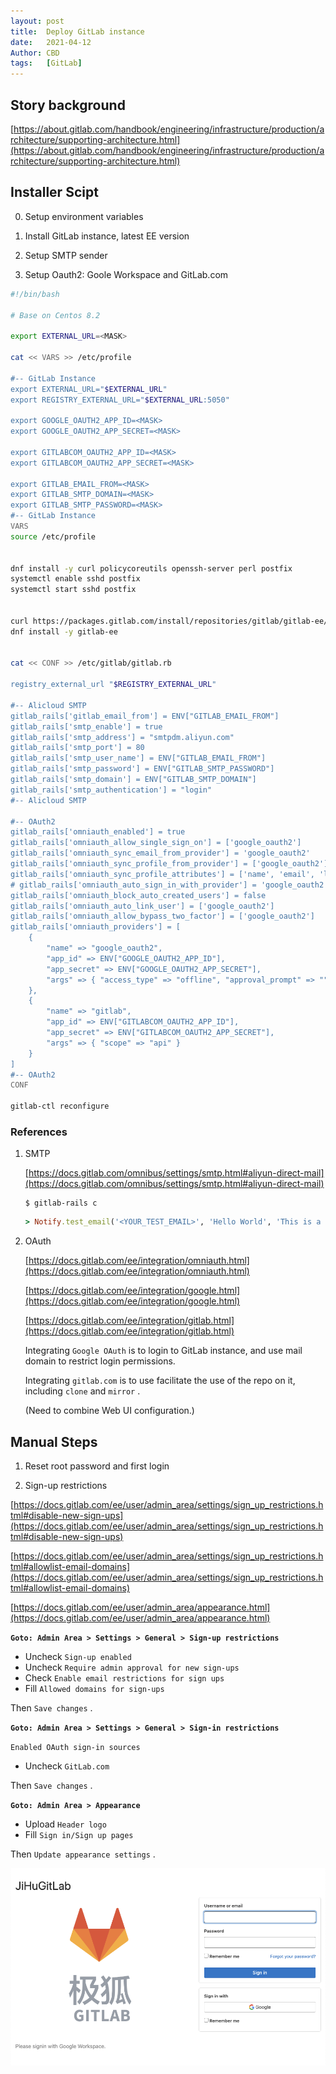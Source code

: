 ```yaml
---
layout: post
title:  Deploy GitLab instance
date:   2021-04-12
Author: CBD
tags:   [GitLab]
---
```


## Story background

[https://about.gitlab.com/handbook/engineering/infrastructure/production/architecture/supporting-architecture.html](https://about.gitlab.com/handbook/engineering/infrastructure/production/architecture/supporting-architecture.html)

## Installer Scipt

0. Setup environment variables

1. Install GitLab instance, latest EE version

2. Setup SMTP sender

3. Setup Oauth2: Goole Workspace and GitLab.com

```bash
#!/bin/bash

# Base on Centos 8.2

export EXTERNAL_URL=<MASK>

cat << VARS >> /etc/profile

#-- GitLab Instance
export EXTERNAL_URL="$EXTERNAL_URL"
export REGISTRY_EXTERNAL_URL="$EXTERNAL_URL:5050"

export GOOGLE_OAUTH2_APP_ID=<MASK>
export GOOGLE_OAUTH2_APP_SECRET=<MASK>

export GITLABCOM_OAUTH2_APP_ID=<MASK>
export GITLABCOM_OAUTH2_APP_SECRET=<MASK>

export GITLAB_EMAIL_FROM=<MASK>
export GITLAB_SMTP_DOMAIN=<MASK>
export GITLAB_SMTP_PASSWORD=<MASK>
#-- GitLab Instance
VARS
source /etc/profile


dnf install -y curl policycoreutils openssh-server perl postfix
systemctl enable sshd postfix
systemctl start sshd postfix


curl https://packages.gitlab.com/install/repositories/gitlab/gitlab-ee/script.rpm.sh | sudo bash
dnf install -y gitlab-ee


cat << CONF >> /etc/gitlab/gitlab.rb

registry_external_url "$REGISTRY_EXTERNAL_URL"

#-- Alicloud SMTP
gitlab_rails['gitlab_email_from'] = ENV["GITLAB_EMAIL_FROM"]
gitlab_rails['smtp_enable'] = true
gitlab_rails['smtp_address'] = "smtpdm.aliyun.com"
gitlab_rails['smtp_port'] = 80
gitlab_rails['smtp_user_name'] = ENV["GITLAB_EMAIL_FROM"]
gitlab_rails['smtp_password'] = ENV["GITLAB_SMTP_PASSWORD"]
gitlab_rails['smtp_domain'] = ENV["GITLAB_SMTP_DOMAIN"]
gitlab_rails['smtp_authentication'] = "login"
#-- Alicloud SMTP

#-- OAuth2
gitlab_rails['omniauth_enabled'] = true
gitlab_rails['omniauth_allow_single_sign_on'] = ['google_oauth2']
gitlab_rails['omniauth_sync_email_from_provider'] = 'google_oauth2'
gitlab_rails['omniauth_sync_profile_from_provider'] = ['google_oauth2']
gitlab_rails['omniauth_sync_profile_attributes'] = ['name', 'email', 'location']
# gitlab_rails['omniauth_auto_sign_in_with_provider'] = 'google_oauth2'
gitlab_rails['omniauth_block_auto_created_users'] = false
gitlab_rails['omniauth_auto_link_user'] = ['google_oauth2']
gitlab_rails['omniauth_allow_bypass_two_factor'] = ['google_oauth2']
gitlab_rails['omniauth_providers'] = [
    {
        "name" => "google_oauth2",
        "app_id" => ENV["GOOGLE_OAUTH2_APP_ID"],
        "app_secret" => ENV["GOOGLE_OAUTH2_APP_SECRET"],
        "args" => { "access_type" => "offline", "approval_prompt" => "" }
    },
    {
        "name" => "gitlab",
        "app_id" => ENV["GITLABCOM_OAUTH2_APP_ID"],
        "app_secret" => ENV["GITLABCOM_OAUTH2_APP_SECRET"],
        "args" => { "scope" => "api" }
    }
]
#-- OAuth2
CONF

gitlab-ctl reconfigure

```

### References

1. SMTP

    [https://docs.gitlab.com/omnibus/settings/smtp.html#aliyun-direct-mail](https://docs.gitlab.com/omnibus/settings/smtp.html#aliyun-direct-mail)

    ```shell
    $ gitlab-rails c
    ```

    ```ruby
    > Notify.test_email('<YOUR_TEST_EMAIL>', 'Hello World', 'This is a test message').deliver_now
    ```

2. OAuth

    [https://docs.gitlab.com/ee/integration/omniauth.html](https://docs.gitlab.com/ee/integration/omniauth.html)

    [https://docs.gitlab.com/ee/integration/google.html](https://docs.gitlab.com/ee/integration/google.html)

    [https://docs.gitlab.com/ee/integration/gitlab.html](https://docs.gitlab.com/ee/integration/gitlab.html)

    Integrating `Google OAuth` is to login to GitLab instance, and use mail domain to restrict login permissions.

    Integrating `gitlab.com` is to use facilitate the use of the repo on it, including `clone` and `mirror` .

    (Need to combine Web UI configuration.)

## Manual Steps

1. Reset root password and first login

2. Sign-up restrictions

[https://docs.gitlab.com/ee/user/admin_area/settings/sign_up_restrictions.html#disable-new-sign-ups](https://docs.gitlab.com/ee/user/admin_area/settings/sign_up_restrictions.html#disable-new-sign-ups)

[https://docs.gitlab.com/ee/user/admin_area/settings/sign_up_restrictions.html#allowlist-email-domains](https://docs.gitlab.com/ee/user/admin_area/settings/sign_up_restrictions.html#allowlist-email-domains)

[https://docs.gitlab.com/ee/user/admin_area/appearance.html](https://docs.gitlab.com/ee/user/admin_area/appearance.html)

**`Goto: Admin Area > Settings > General > Sign-up restrictions`**

* Uncheck `Sign-up enabled`
* Uncheck `Require admin approval for new sign-ups`
* Check `Enable email restrictions for sign ups`
* Fill `Allowed domains for sign-ups`

Then `Save changes` .

**`Goto: Admin Area > Settings > General > Sign-in restrictions`**

`Enabled OAuth sign-in sources`

* Uncheck `GitLab.com`

Then `Save changes` .

**`Goto: Admin Area > Appearance`**

* Upload `Header logo`
* Fill `Sign in/Sign up pages`

Then `Update appearance settings` .

![dev-ops-login-page](/images/dev-ops-login-page.png)
